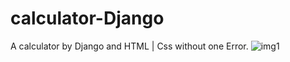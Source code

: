 # calculator-Django  
A calculator by Django and HTML | Css without one Error.
![img1](https://app.mizito.ir/cdn/6485d170db35)
